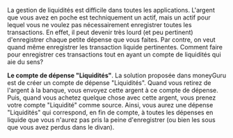 La gestion de liquidités est difficile dans toutes les applications. L'argent que vous avez en poche est techniquement un actif, mais un actif pour lequel vous ne voulez pas nécessairement enregistrer toutes les transactions. En effet, il peut devenir très lourd (et peu pertinent) d'enregistrer chaque petite dépense que vous faites. Par contre, on veut quand même enregistrer les transaction liquide pertinentes. Comment faire pour enregistrer ces transactions tout en ayant un compte de liquidités qui aie du sens?

**Le compte de dépense "Liquidités"**. La solution proposée dans moneyGuru est de créer un compte de dépense "Liquidités". Quand vous retirez de l'argent à la banque, vous envoyez cette argent à ce compte de dépense. Puis, quand vous achetez quelque chose avec cette argent, vous prenez votre compte "Liquidité" comme source. Ainsi, vous aurez une dépense "Liquidités" qui correspond, en fin de compte, à toutes les dépenses en liquide que vous n'aurez pas pris la peine d'enregistrer (ou bien les sous que vous avez perdus dans le divan).
